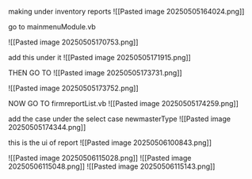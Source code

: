 making under inventory reports
![[Pasted image 20250505164024.png]]

go to mainmenuModule.vb

![[Pasted image 20250505170753.png]]

add this under it
![[Pasted image 20250505171915.png]]

THEN GO TO 
![[Pasted image 20250505173731.png]]

![[Pasted image 20250505173752.png]]

NOW GO TO firmreportList.vb
![[Pasted image 20250505174259.png]]

add the case under the select case newmasterType
![[Pasted image 20250505174344.png]]


this is the ui of report
![[Pasted image 20250506100843.png]]



![[Pasted image 20250506115028.png]]
![[Pasted image 20250506115048.png]]
![[Pasted image 20250506115143.png]]
